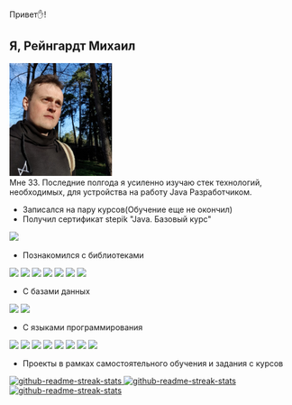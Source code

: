 Привет✋!

## Я, Рейнгардт Михаил

<img height="200" src="https://github.com/ReinhardtDizel/Resume/blob/main/img/photo.jfif"/><br>
Мне 33. Последние полгода я усиленно изучаю стек технологий, необходимых, для устройства на работу Java Разработчиком.

* Записался на пару курсов(Обучение еще не окончил)
* Получил сертификат stepik "Java. Базовый курс"

<img src="https://stepik.org/certificate/21b8d23089a46d5e9e3dacef441161ec4c2b3fa1.png?resolution=low" width="200"/>

* Познакомился с библиотеками

<p>
<img src="https://img.shields.io/badge/Spring-6DB33F?style=for-the-badge&logo=spring&logoColor=white">
<img src="https://img.shields.io/badge/Spring_Boot-F2F4F9?style=for-the-badge&logo=spring-boot">
<img src="https://img.shields.io/badge/Thymeleaf-%23005C0F.svg?style=for-the-badge&logo=Thymeleaf&logoColor=white">
<img src="https://img.shields.io/badge/Hibernate-59666C?style=for-the-badge&logo=Hibernate&logoColor=white">
<img src="https://img.shields.io/badge/React-20232A?style=for-the-badge&logo=react&logoColor=61DAFB" />
<img src="https://img.shields.io/badge/Bootstrap-563D7C?style=for-the-badge&logo=bootstrap&logoColor=white" />
<img src="https://img.shields.io/badge/jQuery-0769AD?style=for-the-badge&logo=jquery&logoColor=white" />
</p>

* С базами данных

<p>
<img src="https://img.shields.io/badge/MySQL-005C84?style=for-the-badge&logo=mysql&logoColor=white">
<img src="https://img.shields.io/badge/Oracle-F80000?style=for-the-badge&logo=oracle&logoColor=white">
</p>

* С языками программирования

<p>
<img src="https://img.shields.io/badge/Java-ED8B00?style=for-the-badge&logo=java&logoColor=white">
<img src="https://img.shields.io/badge/C%2B%2B-00599C?style=for-the-badge&logo=c%2B%2B&logoColor=white">
<img src="https://img.shields.io/badge/JavaScript-323330?style=for-the-badge&logo=javascript&logoColor=F7DF1E">
<img src="https://img.shields.io/badge/TypeScript-007ACC?style=for-the-badge&logo=typescript&logoColor=white">
<img src="https://img.shields.io/badge/HTML-239120?style=for-the-badge&logo=html5&logoColor=white">
<img src="https://img.shields.io/badge/CSS3-1572B6?style=for-the-badge&logo=css3&logoColor=white" />
<img src="https://img.shields.io/badge/json-5E5C5C?style=for-the-badge&logo=json&logoColor=white" />
<img src="https://img.shields.io/badge/SQL-F80000?style=for-the-badge&logo=oracle&logoColor=black">
</p>

* Проекты в рамках самостоятельного обучения и задания с курсов

<p>
<a href="https://github.com/ReinhardtDizel/HibernateManyToMany">
<img width="282" src="https://denvercoder1-github-readme-stats.vercel.app/api/pin/?username=ReinhardtDizel&repo=HibernateManyToMany&theme=react&bg_color=273849&title_color=F85D7F&icon_color=F8D866&hide_border=true&show_icons=false" alt="github-readme-streak-stats">
</a>
<a href="https://github.com/ReinhardtDizel/book-view-2.0">
<img width="282" src="https://denvercoder1-github-readme-stats.vercel.app/api/pin/?username=ReinhardtDizel&repo=book-view-2.0&theme=react&bg_color=273849&title_color=F85D7F&icon_color=F8D866&hide_border=true&show_icons=false" alt="github-readme-streak-stats"></a>
<a href="https://github.com/ReinhardtDizel/spring-boot-CRUD">
<img width="282" src="https://denvercoder1-github-readme-stats.vercel.app/api/pin/?username=ReinhardtDizel&repo=spring-boot-CRUD&theme=react&bg_color=273849&title_color=F85D7F&icon_color=F8D866&hide_border=true&show_icons=false" alt="github-readme-streak-stats">
</a>
</p>
